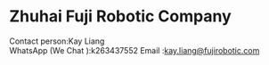 # Zhuhai Fuji Robotic Company
Contact person:Kay Liang          
WhatsApp (We Chat ):k263437552
Email :kay.liang@fujirobotic.com
